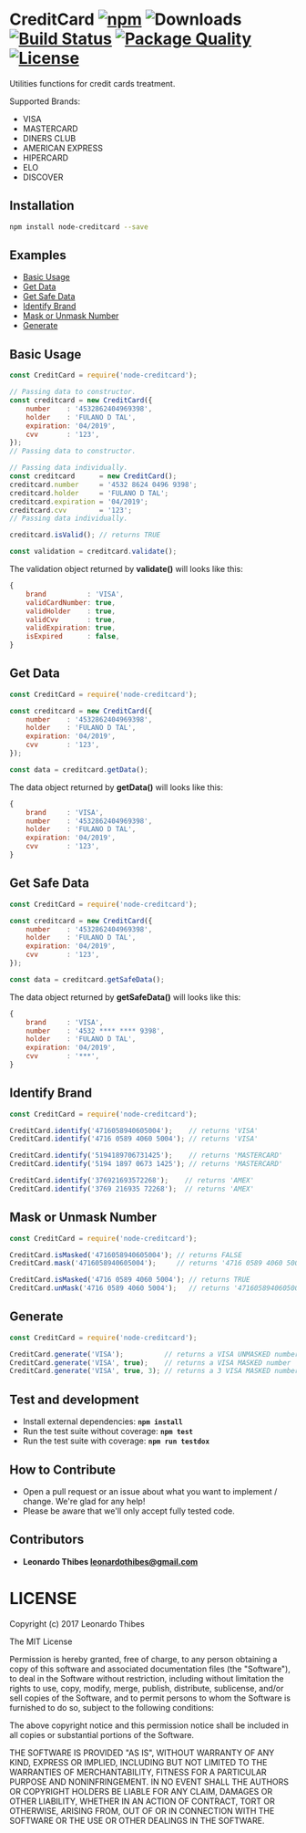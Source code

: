 # CreditCard [![npm](http://img.shields.io/npm/v/node-creditcard.svg)](https://www.npmjs.com/package/node-creditcard) ![Downloads](https://img.shields.io/npm/dm/node-creditcard.svg) [![Build Status](https://secure.travis-ci.org/leonardothibes/node-creditcard.png)](http://travis-ci.org/leonardothibes/node-creditcard) [![Package Quality](http://npm.packagequality.com/shield/node-creditcard.svg)](http://packagequality.com/#?package=node-creditcard) [![License](https://img.shields.io/npm/l/node-creditcard.svg)](https://tldrlegal.com/license/mit-license)

Utilities functions for credit cards treatment.

Supported Brands:

* VISA
* MASTERCARD
* DINERS CLUB
* AMERICAN EXPRESS
* HIPERCARD
* ELO
* DISCOVER

Installation
------------

```bash
npm install node-creditcard --save
```

Examples
--------

* [Basic Usage](#basic-usage)
* [Get Data](#get-data)
* [Get Safe Data](#get-safe-data)
* [Identify Brand](#identify-brand)
* [Mask or Unmask Number](#mask-or-unmask-number)
* [Generate](#generate)

Basic Usage
-----------

```js
const CreditCard = require('node-creditcard');

// Passing data to constructor.
const creditcard = new CreditCard({
    number    : '4532862404969398',
    holder    : 'FULANO D TAL',
    expiration: '04/2019',
    cvv       : '123',
});
// Passing data to constructor.

// Passing data individually.
const creditcard      = new CreditCard();
creditcard.number     = '4532 8624 0496 9398';
creditcard.holder     = 'FULANO D TAL';
creditcard.expiration = '04/2019';
creditcard.cvv        = '123';
// Passing data individually.

creditcard.isValid(); // returns TRUE

const validation = creditcard.validate();
```
The validation object returned by __validate()__ will looks like this:
```js
{
    brand          : 'VISA',
    validCardNumber: true,
    validHolder    : true,
    validCvv       : true,
    validExpiration: true,
    isExpired      : false,
}
```

Get Data
--------

```js
const CreditCard = require('node-creditcard');

const creditcard = new CreditCard({
    number    : '4532862404969398',
    holder    : 'FULANO D TAL',
    expiration: '04/2019',
    cvv       : '123',
});

const data = creditcard.getData();
```
The data object returned by __getData()__ will looks like this:
```js
{
    brand     : 'VISA',
    number    : '4532862404969398',
    holder    : 'FULANO D TAL',
    expiration: '04/2019',
    cvv       : '123',
}
```

Get Safe Data
-------------

```js
const CreditCard = require('node-creditcard');

const creditcard = new CreditCard({
    number    : '4532862404969398',
    holder    : 'FULANO D TAL',
    expiration: '04/2019',
    cvv       : '123',
});

const data = creditcard.getSafeData();
```
The data object returned by __getSafeData()__ will looks like this:
```js
{
    brand     : 'VISA',
    number    : '4532 **** **** 9398',
    holder    : 'FULANO D TAL',
    expiration: '04/2019',
    cvv       : '***',
}
```

Identify Brand
--------------

```js
const CreditCard = require('node-creditcard');

CreditCard.identify('4716058940605004');    // returns 'VISA'
CreditCard.identify('4716 0589 4060 5004'); // returns 'VISA'

CreditCard.identify('5194189706731425');    // returns 'MASTERCARD'
CreditCard.identify('5194 1897 0673 1425'); // returns 'MASTERCARD'

CreditCard.identify('376921693572268');    // returns 'AMEX'
CreditCard.identify('3769 216935 72268');  // returns 'AMEX'

```

Mask or Unmask Number
---------------------

```js
const CreditCard = require('node-creditcard');

CreditCard.isMasked('4716058940605004'); // returns FALSE
CreditCard.mask('4716058940605004');     // returns '4716 0589 4060 5004'

CreditCard.isMasked('4716 0589 4060 5004'); // returns TRUE
CreditCard.unMask('4716 0589 4060 5004');   // returns '4716058940605004'

```

Generate
--------

```js
const CreditCard = require('node-creditcard');

CreditCard.generate('VISA');          // returns a VISA UNMASKED number
CreditCard.generate('VISA', true);    // returns a VISA MASKED number
CreditCard.generate('VISA', true, 3); // returns a 3 VISA MASKED numbers

```

Test and development
--------------------

* Install external dependencies: **``npm install``**
* Run the test suite without coverage: **``npm test``**
* Run the test suite with coverage: **``npm run testdox``**

How to Contribute
-----------------

* Open a pull request or an issue about what you want to implement / change. We're glad for any help!
* Please be aware that we'll only accept fully tested code.

Contributors
------------

 * **Leonardo Thibes <leonardothibes@gmail.com>**

LICENSE
=======

Copyright (c) 2017 Leonardo Thibes

The MIT License

Permission is hereby granted, free of charge, to any person obtaining a copy of
this software and associated documentation files (the "Software"), to deal in
the Software without restriction, including without limitation the rights to
use, copy, modify, merge, publish, distribute, sublicense, and/or sell copies of
the Software, and to permit persons to whom the Software is furnished to do so,
subject to the following conditions:

The above copyright notice and this permission notice shall be included in all
copies or substantial portions of the Software.

THE SOFTWARE IS PROVIDED "AS IS", WITHOUT WARRANTY OF ANY KIND, EXPRESS OR
IMPLIED, INCLUDING BUT NOT LIMITED TO THE WARRANTIES OF MERCHANTABILITY, FITNESS
FOR A PARTICULAR PURPOSE AND NONINFRINGEMENT. IN NO EVENT SHALL THE AUTHORS OR
COPYRIGHT HOLDERS BE LIABLE FOR ANY CLAIM, DAMAGES OR OTHER LIABILITY, WHETHER
IN AN ACTION OF CONTRACT, TORT OR OTHERWISE, ARISING FROM, OUT OF OR IN
CONNECTION WITH THE SOFTWARE OR THE USE OR OTHER DEALINGS IN THE SOFTWARE.
